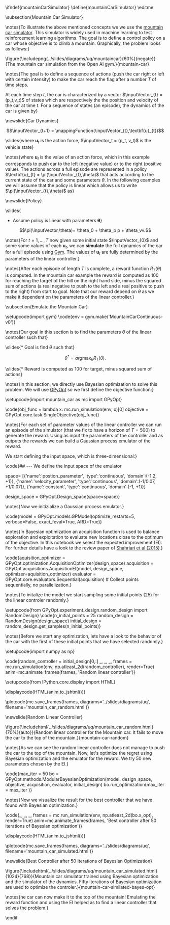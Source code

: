 \ifndef{mountainCarSimulator}
\define{mountainCarSimulator}
\editme

\subsection{Mountain Car Simulator}

\notes{To illustrate the above mentioned concepts we we use the [mountain car simulator](https://github.com/openai/gym/wiki/MountainCarContinuous-v0). This simulator is widely used in machine learning to test reinforcement learning algorithms. The goal is to define a control policy on a car whose objective is to climb a mountain. Graphically, the problem looks as follows:}

\figure{\includepng{../slides/diagrams/uq/mountaincar}{60%}{negate}}{The mountain car simulation from the Open AI gym.}{mountain-car}

\notes{The goal is to define a sequence of actions (push the car right or left with certain intensity) to make the car reach the flag after a number $T$ of time steps.

At each time step $t$, the car is characterized by a vector $\inputVector_{t} = (p_t,v_t)$ of states which are respectively the the position and velocity of the car at time $t$. For a sequence of states (an episode), the dynamics of the car is given by}

\newslide{Car Dynamics}

$$\inputVector_{t+1} = \mappingFunction(\inputVector_{t},\textbf{u}_{t})$$

\slides{where $\textbf{u}_t$ is the action force, $\inputVector_t = (p_t, v_t)$ is the vehicle state}

\notes{where $\textbf{u}_{t}$ is the value of an action force, which in this example corresponds to push car to the left (negative value) or to the right (positive value). The actions across a full episode are represented in a policy $\textbf{u}_{t} = \pi(\inputVector_{t},\theta)$ that acts according to the current state of the car and some parameters $\theta$. In the following examples we will assume that the policy is linear which allows us to write $\pi(\inputVector_{t},\theta)$ as}


\newslide{Policy}

\slides{
* Assume policy is linear with parameters $\boldsymbol{\theta}$}

$$\pi(\inputVector,\theta)= \theta_0 + \theta_p p + \theta_vv.$$

\notes{For $t=1,\dots,T$ now given some initial state $\inputVector_{0}$ and some some values of each $\textbf{u}_{t}$, we can **simulate** the full dynamics of the car for a full episode using [Gym](https://gym.openai.com/envs/). The values of 
$\textbf{u}_{t}$ are fully determined by the parameters of the linear controller.}

\notes{After each episode of length $T$ is complete, a reward function $R_{T}(\theta)$ is computed. In the mountain car example the reward is computed as 100 for reaching the target of the hill on the right hand side, minus the squared sum of actions (a real negative to push to the left and a real positive to push to the right) from start to goal.  Note that our reward depend on $\theta$ as we make it dependent on the parameters of the linear controller.}

\subsection{Emulate the Mountain Car}

\setupcode{import gym}
\code{env = gym.make('MountainCarContinuous-v0')}

\notes{Our goal in this section is to find the parameters $\theta$ of the linear controller such that}

\slides{* Goal is find $\theta$ such that}

$$\theta^* = arg \max_{\theta} R_T(\theta).$$ 

\slides{* Reward is computed as 100 for target, minus squared sum of actions}

\notes{In this section, we directly use Bayesian optimization to solve this problem. We will use [GPyOpt](https://sheffieldml.github.io/GPyOpt/) so we first define the objective function:}

\setupcode{import mountain_car as mc
import GPyOpt}

\code{obj_func = lambda x: mc.run_simulation(env, x)[0]
objective = GPyOpt.core.task.SingleObjective(obj_func)}

\notes{For each set of parameter values of the linear controller we can run an episode of the simulator (that we fix to have a horizon of $T=500$) to generate the reward. Using as input the parameters of the controller and as outputs the rewards we can build a Gaussian process emulator of the reward. 

We start defining the input space, which is three-dimensional:}

\code{## --- We define the input space of the emulator

space= [{'name':'postion_parameter', 'type':'continuous', 'domain':(-1.2, +1)},
        {'name':'velocity_parameter', 'type':'continuous', 'domain':(-1/0.07, +1/0.07)},
        {'name':'constant', 'type':'continuous', 'domain':(-1, +1)}]

design_space = GPyOpt.Design_space(space=space)}

\notes{Now we initizialize a Gaussian process emulator.}

\code{model = GPyOpt.models.GPModel(optimize_restarts=5, verbose=False, exact_feval=True, ARD=True)}

\notes{In Bayesian optimization an acquisition function is used to balance exploration and exploitation to evaluate new locations close to the optimum of the objective. In this notebook we select the expected improvement (EI). For further details have a look to the review paper of [Shahriari et al (2015)](http://www.cs.ox.ac.uk/people/nando.defreitas/publications/BayesOptLoop.pdf).}

\code{aquisition_optimizer = GPyOpt.optimization.AcquisitionOptimizer(design_space)
acquisition = GPyOpt.acquisitions.AcquisitionEI(model, design_space, optimizer=aquisition_optimizer)
evaluator = GPyOpt.core.evaluators.Sequential(acquisition) # Collect points sequentially, no parallelization.}

\notes{To initalize the model we start sampling some initial points (25) for the linear controler randomly.}


\setupcode{from GPyOpt.experiment_design.random_design import RandomDesign}
\code{n_initial_points = 25
random_design = RandomDesign(design_space)
initial_design = random_design.get_samples(n_initial_points)}

\notes{Before we start any optimization, lets have a look to the behavior of the car with the first of these initial points that we have selected randomly.}

\setupcode{import numpy as np}

\code{random_controller = initial_design[0,:]
_, _, _, frames = mc.run_simulation(env, np.atleast_2d(random_controller), render=True)
anim=mc.animate_frames(frames, 'Random linear controller')}

\setupcode{from IPython.core.display import HTML}

\displaycode{HTML(anim.to_jshtml())}

\plotcode{mc.save_frames(frames, 
                  diagrams='../slides/diagrams/uq', 
				  filename='mountain_car_random.html')}

\newslide{Random Linear Controller}

\figure{\includehtml{../slides/diagrams/uq/mountain_car_random.html}{70%}{auto}}{Random linear controller for the Mountain car. It fails to move the car to the top of the mountain.}{mountain-car-random}


\notes{As we can see the random linear controller does not manage to push the car to the top of the mountain. Now, let's optimize the regret using Bayesian optimization and the emulator for the reward. We try 50 new parameters chosen by the EI.}

\code{max_iter = 50
bo = GPyOpt.methods.ModularBayesianOptimization(model, design_space, objective, acquisition, evaluator, initial_design)
bo.run_optimization(max_iter = max_iter )}

\notes{Now we visualize the result for the best controller that we have found with Bayesian optimization.}

\code{_, _, _, frames = mc.run_simulation(env, np.atleast_2d(bo.x_opt), render=True)
anim=mc.animate_frames(frames, 'Best controller after 50 iterations of Bayesian optimization')}

\displaycode{HTML(anim.to_jshtml())}

\plotcode{mc.save_frames(frames, 
                  diagrams='../slides/diagrams/uq', 
				  filename='mountain_car_simulated.html')}

\newslide{Best Controller after 50 Iterations of Bayesian Optimization}

\figure{\includehtml{../slides/diagrams/uq/mountain_car_simulated.html}{1024}{768}}{Mountain car simulator trained using Bayesian optimization and the simulator of the dynamics. Fifty iterations of Bayesian optimization are used to optimize the controler.}{mountain-car-similated-bayes-opt}

\notes{he car can now make it to the top of the mountain! Emulating the reward function and using the EI helped as to find a linear controller that solves the problem.}

\endif
